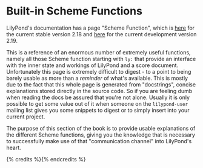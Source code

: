# Built-in Scheme Functions

LilyPond's documentation has a page "Scheme Function", which is
[here](http://lilypond.org/doc/v2.18/Documentation/notation/scheme-functions)
for the current stable version 2.18 and
[here](http://lilypond.org/doc/v2.19/Documentation/notation/scheme-functions)
for the current development version 2.19.

This is a reference of an enormous number of extremely useful functions, namely
all those Scheme function starting with `ly:` that provide an interface with
the inner state and workings of LilyPond and a score document.  Unfortunately
this page is extremely difficult to digest - to a point to being barely usable
as more than a *reminder* of what's available.  This is mostly due to the fact
that this whole page is generated from "docstrings", concise explanations
stored directly in the source code.  So if you are feeling dumb when reading
the docs be assured that you're not alone.  Usually it is only possible to get
some value out of it when someone on the `lilypond-user` mailing list gives you
some snippets to digest or to simply insert into your current project.

The purpose of this section of the book is to provide usable explanations of the
different Scheme functions, giving you the knowledge that is necessary to
successfully make use of that "communication channel" into LilyPond's heart.

{% credits %}{% endcredits %}